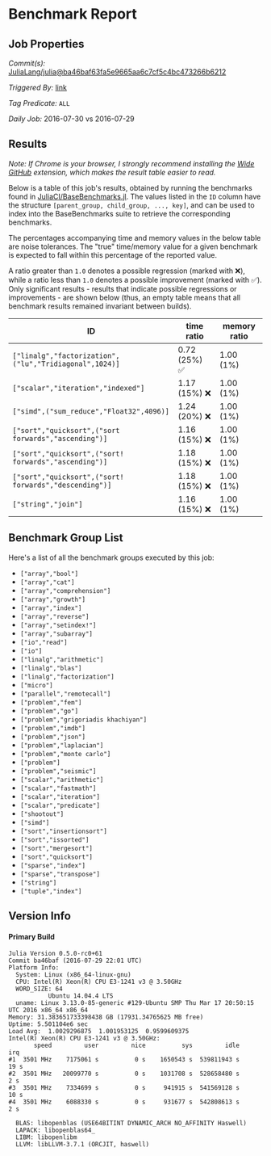 # Benchmark Report

## Job Properties

*Commit(s):* [JuliaLang/julia@ba46baf63fa5e9665aa6c7cf5c4bc473266b6212](https://github.com/JuliaLang/julia/commit/ba46baf63fa5e9665aa6c7cf5c4bc473266b6212)

*Triggered By:* [link](https://github.com/JuliaLang/julia/commit/ba46baf63fa5e9665aa6c7cf5c4bc473266b6212#commitcomment-18459150)

*Tag Predicate:* `ALL`

*Daily Job:* 2016-07-30 vs 2016-07-29

## Results

*Note: If Chrome is your browser, I strongly recommend installing the [Wide GitHub](https://chrome.google.com/webstore/detail/wide-github/kaalofacklcidaampbokdplbklpeldpj?hl=en)
extension, which makes the result table easier to read.*

Below is a table of this job's results, obtained by running the benchmarks found in
[JuliaCI/BaseBenchmarks.jl](https://github.com/JuliaCI/BaseBenchmarks.jl). The values
listed in the `ID` column have the structure `[parent_group, child_group, ..., key]`,
and can be used to index into the BaseBenchmarks suite to retrieve the corresponding
benchmarks.

The percentages accompanying time and memory values in the below table are noise tolerances. The "true"
time/memory value for a given benchmark is expected to fall within this percentage of the reported value.

A ratio greater than `1.0` denotes a possible regression (marked with :x:), while a ratio less
than `1.0` denotes a possible improvement (marked with :white_check_mark:). Only significant results - results
that indicate possible regressions or improvements - are shown below (thus, an empty table means that all
benchmark results remained invariant between builds).

| ID | time ratio | memory ratio |
|----|------------|--------------|
| `["linalg","factorization",("lu","Tridiagonal",1024)]` | 0.72 (25%) :white_check_mark: | 1.00 (1%)  |
| `["scalar","iteration","indexed"]` | 1.17 (15%) :x: | 1.00 (1%)  |
| `["simd",("sum_reduce","Float32",4096)]` | 1.24 (20%) :x: | 1.00 (1%)  |
| `["sort","quicksort",("sort forwards","ascending")]` | 1.16 (15%) :x: | 1.00 (1%)  |
| `["sort","quicksort",("sort! forwards","ascending")]` | 1.18 (15%) :x: | 1.00 (1%)  |
| `["sort","quicksort",("sort! forwards","descending")]` | 1.18 (15%) :x: | 1.00 (1%)  |
| `["string","join"]` | 1.16 (15%) :x: | 1.00 (1%)  |

## Benchmark Group List

Here's a list of all the benchmark groups executed by this job:

- `["array","bool"]`
- `["array","cat"]`
- `["array","comprehension"]`
- `["array","growth"]`
- `["array","index"]`
- `["array","reverse"]`
- `["array","setindex!"]`
- `["array","subarray"]`
- `["io","read"]`
- `["io"]`
- `["linalg","arithmetic"]`
- `["linalg","blas"]`
- `["linalg","factorization"]`
- `["micro"]`
- `["parallel","remotecall"]`
- `["problem","fem"]`
- `["problem","go"]`
- `["problem","grigoriadis khachiyan"]`
- `["problem","imdb"]`
- `["problem","json"]`
- `["problem","laplacian"]`
- `["problem","monte carlo"]`
- `["problem"]`
- `["problem","seismic"]`
- `["scalar","arithmetic"]`
- `["scalar","fastmath"]`
- `["scalar","iteration"]`
- `["scalar","predicate"]`
- `["shootout"]`
- `["simd"]`
- `["sort","insertionsort"]`
- `["sort","issorted"]`
- `["sort","mergesort"]`
- `["sort","quicksort"]`
- `["sparse","index"]`
- `["sparse","transpose"]`
- `["string"]`
- `["tuple","index"]`

## Version Info

#### Primary Build

```
Julia Version 0.5.0-rc0+61
Commit ba46baf (2016-07-29 22:01 UTC)
Platform Info:
  System: Linux (x86_64-linux-gnu)
  CPU: Intel(R) Xeon(R) CPU E3-1241 v3 @ 3.50GHz
  WORD_SIZE: 64
           Ubuntu 14.04.4 LTS
  uname: Linux 3.13.0-85-generic #129-Ubuntu SMP Thu Mar 17 20:50:15 UTC 2016 x86_64 x86_64
Memory: 31.383651733398438 GB (17931.34765625 MB free)
Uptime: 5.501104e6 sec
Load Avg:  1.0029296875  1.001953125  0.9599609375
Intel(R) Xeon(R) CPU E3-1241 v3 @ 3.50GHz: 
       speed         user         nice          sys         idle          irq
#1  3501 MHz    7175061 s          0 s    1650543 s  539811943 s         19 s
#2  3501 MHz   20099770 s          0 s    1031708 s  528658480 s          2 s
#3  3501 MHz    7334699 s          0 s     941915 s  541569128 s         10 s
#4  3501 MHz    6088330 s          0 s     931677 s  542808613 s          2 s

  BLAS: libopenblas (USE64BITINT DYNAMIC_ARCH NO_AFFINITY Haswell)
  LAPACK: libopenblas64_
  LIBM: libopenlibm
  LLVM: libLLVM-3.7.1 (ORCJIT, haswell)

```
